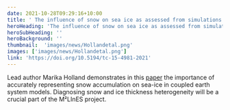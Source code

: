 ```yaml
---
date: 2021-10-28T09:29:16+10:00
title: ' The influence of snow on sea ice as assessed from simulations of CESM2 - Marika Holland'
heroHeading: 'The influence of snow on sea ice as assessed from simulations of CESM2'
heroSubHeading: ''
heroBackground: ''
thumbnail:  'images/news/Hollandetal.png'  
images: ['images/news/Hollandetal.png']
link: 'https://doi.org/10.5194/tc-15-4981-2021' 
---
```


Lead author Marika Holland demonstrates in this [paper](https://doi.org/10.5194/tc-15-4981-2021) the importance of accurately representing snow accumulation on sea-ice in coupled earth system models. 
Diagnosing snow and ice thickness heterogeneity will be a crucial part of the M²LInES project.